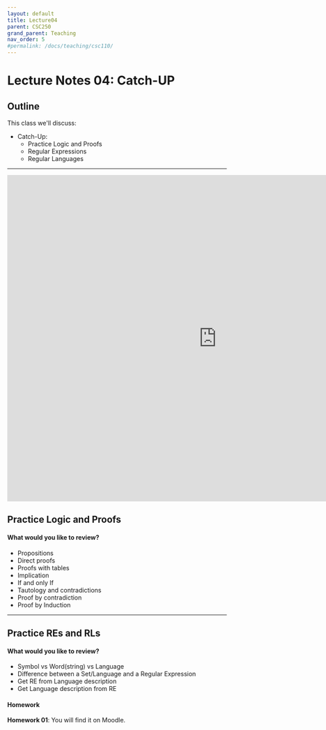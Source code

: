 ```yaml
---
layout: default
title: Lecture04
parent: CSC250
grand_parent: Teaching
nav_order: 5
#permalink: /docs/teaching/csc110/
---  
```



Lecture Notes 04: Catch-UP  
=============================================================


## Outline ##


This class we'll discuss:

* Catch-Up: 
    * Practice Logic and Proofs
    * Regular Expressions
    * Regular Languages

  

* * *

<iframe src="https://docs.google.com/presentation/d/1kSAVl7nJtCNHoV6hCPhuVHBQQ1PhrK86u6av0_-SKrA/embed?start=false&loop=false&delayms=60000" frameborder="0" width="960" height="749" allowfullscreen="true" mozallowfullscreen="true" webkitallowfullscreen="true"></iframe>

  

Practice Logic and Proofs
-------------------------------------

#### What would you like to review?

  * Propositions
  * Direct proofs
  * Proofs with tables
  * Implication
  * If and only If
  * Tautology and contradictions
  * Proof by contradiction
  * Proof by Induction



* * *

Practice REs and RLs
-------------------------------------
#### What would you like to review?

  * Symbol vs Word(string) vs Language
  * Difference between a Set/Language and a Regular Expression
  * Get RE from Language description
  * Get Language description from RE



#### Homework


**Homework 01**: You will find it on Moodle.  

  

